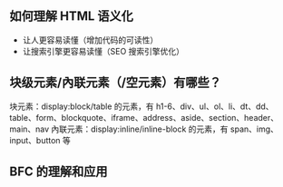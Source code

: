 ## 如何理解 HTML 语义化

- 让人更容易读懂（增加代码的可读性）
- 让搜索引擎更容易读懂（SEO 搜索引擎优化）

## 块级元素/內联元素（/空元素）有哪些？

块元素：display:block/table 的元素，有 h1-6、div、ul、ol、li、dt、dd、table、form、blockquote、iframe、address、aside、section、header、main、nav
內联元素：display:inline/inline-block 的元素，有 span、img、input、button 等

## BFC 的理解和应用
